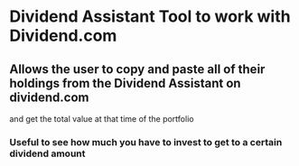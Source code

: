 # Dividend Assistant Tool to work with Dividend.com
## Allows the user to copy and paste all of their holdings from the Dividend Assistant on dividend.com  
and get the total value at that time of the portfolio

### Useful to see how much you have to invest to get to a certain dividend amount
